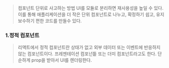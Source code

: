 >  컴포넌트 단위로 사고하는 방법
>  UI를 모듈로 분리하면 재사용성을 높일 수 있다. 이를 통해 애플리케이션을 더 작은 단위 컴포넌트로 나누고, 확정하기 쉽고, 유지보수하기 편한 코드를 만들수 있다.

### 1.정적 컴포넌트

>  리액트에서 정적 컴포넌트란 상태가 없고 외부 데이터 또는 이벤트에 반응하지 않는 컴포넌트이다. 프레젠테이션 컴포넌틑 또는 더미 컴포넌트라고도 한다. 단순하게 prop을 받아서 UI를 렌더링한다.
 